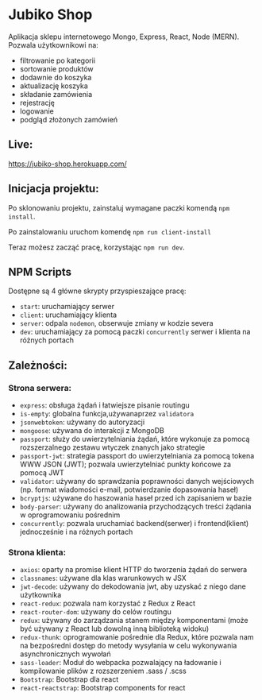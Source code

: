 # Jubiko Shop 
Aplikacja sklepu internetowego Mongo, Express, React, Node  (MERN).
Pozwala użytkownikowi na:
- filtrowanie po kategorii
- sortowanie produktów
- dodawnie do koszyka
- aktualizację koszyka
- składanie zamówienia
- rejestrację
- logowanie
- podgląd złożonych zamówień 

## Live: 
https://jubiko-shop.herokuapp.com/

## Inicjacja projektu:

Po sklonowaniu projektu, zainstaluj wymagane paczki komendą `npm install`.

Po zainstalowaniu uruchom komendę `npm run client-install`

Teraz możesz zacząć pracę, korzystając `npm run dev`.

## NPM Scripts
Dostępne są 4 główne skrypty przyspieszające pracę:

- `start`: uruchamiający serwer
- `client`: uruchamiający klienta
- `server`:  odpala `nodemon`, obserwuje zmiany w kodzie severa
- `dev`: uruchamiający za pomocą paczki `concurrently` serwer i klienta na różnych portach
  
## Zależności:
### Strona serwera:
- `express`: obsługa żądań i łatwiejsze pisanie routingu
- `is-empty`: globalna funkcja,używanaprzez `validatora`
- `jsonwebtoken`: używany do autoryzacji
- `mongoose`: używana do interakcji z MongoDB
- `passport`: służy do uwierzytelniania żądań, które wykonuje za pomocą rozszerzalnego zestawu wtyczek znanych jako strategie
- `passport-jwt`: strategia passport do uwierzytelniania za pomocą tokena WWW JSON (JWT); pozwala uwierzytelniać punkty końcowe za pomocą JWT
- `validator`: używany do sprawdzania poprawności danych wejściowych (np. format wiadomości e-mail, potwierdzanie dopasowania haseł)
- `bcryptjs`: używane do haszowania haseł przed ich zapisaniem w bazie
- `body-parser`: używany do analizowania przychodzących treści żądania w oprogramowaniu pośrednim
- `concurrently`: pozwala uruchamiać backend(serwer) i frontend(klient) jednocześnie i na różnych portach
### Strona klienta:
- `axios`: oparty na promise klient HTTP do tworzenia żądań do serwera
- `classnames`: używane dla klas warunkowych w JSX
- `jwt-decode`: używany do dekodowania jwt, aby uzyskać z niego dane użytkownika
- `react-redux`: pozwala nam korzystać z Redux z React
- `react-router-dom`: używany do celów routingu
- `redux`: używany do zarządzania stanem między komponentami (może być używany z React lub dowolną inną biblioteką widoku)
- `redux-thunk`: oprogramowanie pośrednie dla Redux, które pozwala nam na bezpośredni dostęp do metody wysyłania w celu wykonywania asynchronicznych wywołań
- `sass-loader`: Moduł do webpacka pozwalający na ładowanie i kompilowanie plików z rozszerzeniem .sass / .scss
- `Bootstrap`: Bootstrap dla react
- `react-reactstrap`: Bootstrap components for react
  

